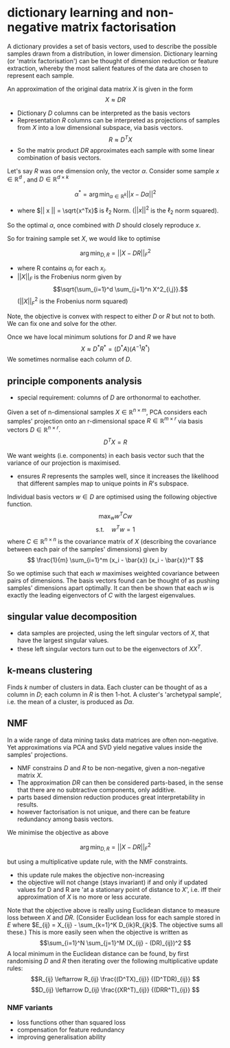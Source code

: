 # dictionary learning and non-negative matrix factorisation

A dictionary provides a set of basis vectors, used to describe the possible samples drawn from a distribution, in lower dimension. Dictionary learning (or 'matrix factorisation') can be thought of dimension reduction or feature extraction, whereby the most salient features of the data are chosen to represent each sample.

An approximation of the original data matrix $X$ is given in the form 
$$ X \approx D R $$
- Dictionary $D$ columns can be interpreted as the basis vectors
- Representation $R$ columns can be interpreted as projections of samples from $X$ into a low dimensional subspace, via basis vectors. $$R \approx D^TX$$
- So the matrix product $DR$ approximates each sample with some linear combination of basis vectors.

Let's say $R$ was one dimension only, the vector $\alpha$. 
Consider some sample $x \in \mathbb{R}^d$ , and $D \in \mathbb{R}^{d \times k}$ 

$$\alpha ^{*} = \arg \min_{\alpha \in \mathbb{R}^k}
|| x - D\alpha ||^2$$
- where $|| x || = \sqrt{x^Tx}$ is $\ell_2$ Norm. ($||x||^2$ is the $\ell_2$ norm squared).
 
So the optimal $\alpha$, once combined with $D$ should closely reproduce $x$.

So for training sample set $X$, we would like to optimise

$$\arg \min_{D, R} = || X - DR ||_F^2$$
- where R contains $\alpha_i$ for each $x_i$.
- $||X||_F$ is the Frobenius norm given by $$\sqrt{\sum_{i=1}^d \sum_{j=1}^n X^2_{i,j}}.$$
($||X||_F^2$ is the Frobenius norm squared)

Note, the objective is convex with respect to either $D$ or $R$ but not to both.
We can fix one and solve for the other.

Once we have local minimum solutions for $D$ and $R$ we have
$$X \approx D^*R^* = (D^*A)(A^{-1}R^*) $$
We sometimes normalise each column of $D$.

## principle components analysis

- special requirement: columns of $D$ are orthonormal to eachother.

Given a set of n-dimensional samples $X \in \mathbb{R}^{n \times m}$, PCA considers each samples' projection onto an r-dimensional space $R \in \mathbb{R}^{m \times r}$ via basis vectors $D \in \mathbb{R}^{n \times r}$. 
$$D^TX = R $$

We want weights (i.e. components) in each basis vector such that the variance of our projection is maximised. 
- ensures $R$ represents the samples well, since it increases the likelihood that different samples map to unique points in $R$'s subspace.

Individual basis vectors $w \in D$ are optimised using the following objective function.
$$\max_{w} w^TCw $$
$$\text{s.t.} \quad w^Tw = 1 $$
where $C \in \mathbb{R}^{n \times n}$ is the covariance matrix of $X$ (describing the covariance between each pair of the samples' dimensions) given by
$$ \frac{1}{m} \sum_{i=1}^m (x_i - \bar{x}) (x_i - \bar{x})^T $$

So we optimise such that each $w$ maximises weighted covariance between pairs of dimensions. The basis vectors found can be thought of as pushing samples' dimensions apart optimally. It can then be shown that each $w$ is exactly the leading eigenvectors of $C$ with the largest eigenvalues.

## singular value decomposition

- data samples are projected, using the left singular vectors of $X$, that have the largest singular values. 
- these left singular vectors turn out to be the eigenvectors of $XX^T$.

## k-means clustering

Finds $k$ number of clusters in data.
Each cluster can be thought of as a column in $D$; each column in $R$ is then 1-hot.
A cluster's 'archetypal sample', i.e. the mean of a cluster, is produced as $D\alpha$.

## NMF

In a wide range of data mining tasks data matrices are often non-negative. Yet approximations via PCA and SVD yield negative values inside the samples' projections. 
- NMF constrains $D$ and $R$ to be non-negative, given a non-negative matrix $X$. 
- The approximation $DR$ can then be considered parts-based, in the sense that there are no subtractive components, only additive.
- parts based dimension reduction produces great interpretability in results.
- however factorisation is not unique, and there can be feature redundancy among basis vectors.

We minimise the objective as above

$$\arg \min_{D, R} = || X - DR ||_F^2$$

but using a multiplicative update rule, with the NMF constraints.
- this update rule makes the objective non-increasing
- the objective will not change (stays invariant) if and only if updated values for D and R are 'at a stationary point of distance to $X$', i.e. iff their approximation of $X$ is no more or less accurate.

Note that the objective above is really using Euclidean distance to measure loss between $X$ and $DR$. 
(Consider Euclidean loss for each sample stored in $E$ where $E_{ij} = X_{ij} - \sum_{k=1}^K D_{ik}R_{jk}$. The objective sums all these.)
This is more easily seen when the objective is written as
$$\sum_{i=1}^N \sum_{j=1}^M (X_{ij} - (DR)_{ij})^2 $$
A local minimum in the Euclidean distance can be found, by first randomising $D$ and $R$ then iterating over the following multiplicative update rules:
$$R_{ij} \leftarrow R_{ij} \frac{(D^TX)_{ij}} {(D^TDR)_{ij}} $$
$$D_{ij} \leftarrow D_{ij} \frac{(XR^T)_{ij}} {(DRR^T)_{ij}} $$

### NMF variants

- loss functions other than squared loss
- compensation for feature redundancy
- improving generalisation ability

